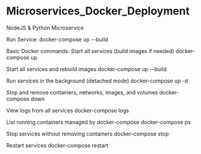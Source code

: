 # Microservices_Docker_Deployment
NodeJS &amp; Python Microservice

Run Service:
docker-compose up --build

Basic Docker commands:
Start all services (build images if needed)
docker-compose up

Start all services and rebuild images
docker-compose up --build

Run services in the background (detached mode)
docker-compose up -d

Stop and remove containers, networks, images, and volumes
docker-compose down

View logs from all services
docker-compose logs

List running containers managed by docker-compose
docker-compose ps

Stop services without removing containers
docker-compose stop

Restart services
docker-compose restart